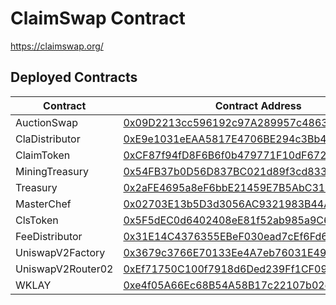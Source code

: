 # ClaimSwap Contract

https://claimswap.org/

## Deployed Contracts


| Contract   | Contract Address |
|------|-------------|
|AuctionSwap| [0x09D2213cc596192c97A289957c4863C9992683ed](https://scope.klaytn.com/account/0x09D2213cc596192c97A289957c4863C9992683ed)|
|ClaDistributor| [0xE9e1031eEAA5817E4706BE294c3Bb4681FDb2447](https://scope.klaytn.com/account/0xE9e1031eEAA5817E4706BE294c3Bb4681FDb2447)|
|ClaimToken| [0xCF87f94fD8F6B6f0b479771F10dF672f99eADa63](https://scope.klaytn.com/account/0xcf87f94fd8f6b6f0b479771f10df672f99eada63)|
|MiningTreasury| [0x54FB37b0D56D837BC021d89f3cd833dE87BAf09e](https://scope.klaytn.com/account/0x54FB37b0D56D837BC021d89f3cd833dE87BAf09e)|
|Treasury| [0x2aFE4695a8eF6bbE21459E7B5AbC31ad1364D2dC](https://scope.klaytn.com/account/0x2aFE4695a8eF6bbE21459E7B5AbC31ad1364D2dC)|
|MasterChef| [0x02703E13b5D3d3056AC9321983B44A2cc065bB22](https://scope.klaytn.com/account/0x02703E13b5D3d3056AC9321983B44A2cc065bB22)|
|ClsToken| [0x5F5dEC0d6402408eE81f52ab985a9C665b6e6010](https://scope.klaytn.com/account/0x5F5dEC0d6402408eE81f52ab985a9C665b6e6010)|
|FeeDistributor| [0x31E14C4376355EBeF030ead7cEf6Fd60DA9b2684](https://scope.klaytn.com/account/0x31E14C4376355EBeF030ead7cEf6Fd60DA9b2684)|
|UniswapV2Factory| [0x3679c3766E70133Ee4A7eb76031E49d3d1f2B50c](https://scope.klaytn.com/account/0x3679c3766E70133Ee4A7eb76031E49d3d1f2B50c)|
|UniswapV2Router02| [0xEf71750C100f7918d6Ded239Ff1CF09E81dEA92D](https://scope.klaytn.com/account/0xEf71750C100f7918d6Ded239Ff1CF09E81dEA92D)|
|WKLAY| [0xe4f05A66Ec68B54A58B17c22107b02e0232cC817](https://scope.klaytn.com/account/0xe4f05A66Ec68B54A58B17c22107b02e0232cC817)|
